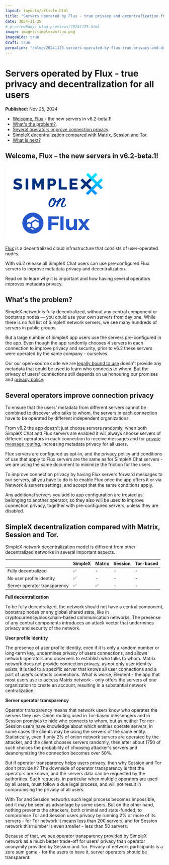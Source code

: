 ```yaml
---
layout: layouts/article.html
title: "Servers operated by Flux - true privacy and decentralization for all users"
date: 2024-11-25
# previewBody: blog_previews/20241125.html
image: images/simplexonflux.png
imageWide: true
draft: true
permalink: "/blog/20241125-servers-operated-by-flux-true-privacy-and-decentralization for-all-users.html"
---
```


# Servers operated by Flux - true privacy and decentralization for all users

**Published:** Nov 25, 2024

- [Welcome, Flux](#welcome-flux--the-new-servers-in-v62-beta1) - the new servers in v6.2-beta.1!
- [What's the problem?](#whats-the-problem).
- [Several operators improve connection privacy](#several-operators-improve-connection-privacy).
- [SimpleX decentralization compared with Matrix, Session and Tor](#simplex-decentralization-compared-with-matrix-session-and-tor).
- [What is next?](#what-is-next)

## Welcome, Flux – the new servers in v6.2-beta.1!

<img src="./images/simplexonflux.png" width="330" class="float-to-right">

[Flux](https://runonflux.com) is a decentralized cloud infrastructure that consists of user-operated nodes.

With v6.2 release all SimpleX Chat users can use pre-configured Flux servers to improve metadata privacy and decentralization.

Read on to learn why it is important and how having several operators improves metadata privacy.

## What's the problem?

SimpleX network is fully decentralized, without any central component or bootstrap nodes &mdash; you could use your own servers from day one. While there is no full list of SimpleX network servers, we see many hundreds of servers in public groups.

But a large number of SimpleX app users use the servers pre-configured in the app. Even though the app randomly chooses 4 servers in each connection to improve privacy and security, prior to v6.2 these servers were operated by the same company - ourselves.

Our our open-source code we are [legally bound to use](./20240426-simplex-legally-binding-transparency-v5-7-better-user-experience.md#legally-binding-transparency) doesn't provide any metadata that could be used to learn who connects to whom. But the privacy of users' connections still depends on us honouring our promises and [privacy policy](../PRIVACY.md).

## Several operators improve connection privacy

To ensure that the users' metadata from different servers cannot be combined to discover who talks to whom, the servers in each connection have to be operated by different independent organizations.

From v6.2 the app doesn't just choose servers randomly, when both SimpleX Chat and Flux servers are enabled it will always choose servers of different operators in each connection to receive messages and for [private message routing](./20240604-simplex-chat-v5.8-private-message-routing-chat-themes.md), increasing metadata privacy for all users.

Flux servers are configured as opt-in, and the privacy policy and conditions of use that apply to Flux servers are the same as for SimpleX Chat servers - we are using the same document to minimize the friction for the users.

To improve connection privacy by having Flux servers forward messages to our servers, all you have to do is to enable Flux once the app offers it or via Network & servers settings, and accept that the same conditions apply.

Any additional servers you add to app configuration are treated as belonging to another operator, so they also will be used to improve connection privacy, together with pre-configured servers, unless they are disabled.

## SimpleX decentralization compared with Matrix, Session and Tor.

SimpleX network decentralization model is different from other decentralized networks in several important aspects.

|                                                | SimpleX | Matrix | Session | Tor-based |
|------------------------------------------------|---------|--------|---------|-----------|
| Fully decentralized                            | ✅      | -      | -       | -         |
| No user profile identity                       | ✅      | -      | -       | -         |
| Server operator transparency                   | ✅      | ✅     | -       | -         |

**Full decentralization**

To be fully decentralized, the network should not have a central component, bootstrap nodes or any global shared state, like in cryptocurrency/blockchain-based communication networks. The presense of any central components introduces an attack vector that undermines privacy and security of the network.

**User profile identity**

The presence of user profile identity, even if it is only a random number or long-term key, undermines privacy of users connections, and allows network operators and observers to establish who talks to whom. Matrix network does not provide connection privacy, as not only user identity exists, it is tied to a specific server that knows all user connections and a part of user's contacts connections. What is worse, Element - the app that most users use to access Matrix network - only offers the servers of one organization to create an account, resulting in a substantial network centralization.

**Server operator transparency**

Operator transparency means that network users know who operates the servers they use. Onion routing used in Tor-based messengers and in Session promises to hide who connects to whom, but as neither Tor nor Session users have knowledge about which entities operate servers, in some cases the clients may be using the servers of the same entity. Statistically, even if only 2% of onion network servers are operated by the attacker, and the client chooses servers randomly, then after about 1750 of such choices the probability of choosing attacker's servers and deanonymizing the connection becomes over 50%.

But if operator transparency helps users privacy, then why Session and Tor don't provide it? The downside of operator transparency is that the operators are known, and the servers data can be requested by the authorities. Such requests, in particular when multiple operators are used by all users, must follow a due legal process, and will not result in compromising the privacy of all users.

With Tor and Session networks such legal process becomes impossible, and it may be seen as advantage by some users. But on the other hand, nothing prevents the attackers, both criminal and state-funded, to compromise Tor and Session users privacy by running 2% or more of its servers - for Tor network it means less than 200 servers, and for Session network this number is even smaller - less than 50 servers.

Because of that, we see operator transparency provided by SimpleX network as a much better trade-off for users' privacy than operator anonymity provided by Session and Tor. Privacy of network participants is a zero sum game - for the users to have it, server operators should be transparent.
